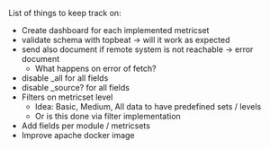 List of things to keep track on:

* Create dashboard for each implemented metricset
* validate schema with topbeat -> will it work as expected
* send also document if remote system is not reachable -> error document
  * What happens on error of fetch?
* disable _all for all fields
* disable _source? for all fields
* Filters on metricset level
  * Idea: Basic, Medium, All data to have predefined sets / levels
  * Or is this done via filter implementation
* Add fields per module / metricsets
* Improve apache docker image
